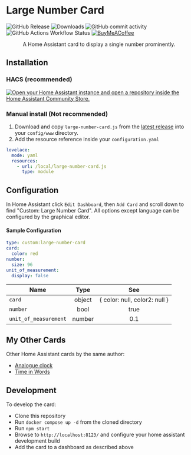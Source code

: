 [//]: # (Project title updated from copied templates)
# Large Number Card

![GitHub Release](https://img.shields.io/github/v/release/gaco79/large-number-card?style=for-the-badge)
![Downloads](https://img.shields.io/github/downloads/gaco79/large-number-card/total?style=for-the-badge)
![GitHub commit activity](https://img.shields.io/github/commit-activity/m/gaco79/large-number-card?style=for-the-badge)
![GitHub Actions Workflow Status](https://img.shields.io/github/actions/workflow/status/gaco79/large-number-card/cd.yml?style=for-the-badge)
[![BuyMeACoffee](https://img.shields.io/badge/-buy_me_a%C2%A0coffee-gray?logo=buy-me-a-coffee&style=for-the-badge)](https://www.buymeacoffee.com/gaco79)

<p align="center">A Home Assistant card to display a single number prominently.</p>


## Installation

### HACS (recommended)

[![Open your Home Assistant instance and open a repository inside the Home Assistant Community Store.](https://my.home-assistant.io/badges/hacs_repository.svg)](https://my.home-assistant.io/redirect/hacs_repository/?owner=gaco79&repository=large-number-card&category=plugin)

### Manual install (Not recommended)

1. Download and copy `large-number-card.js` from the [latest release](https://github.com/gaco79/large-number-card/releases/latest) into your `config/www` directory.
2. Add the resource reference inside your `configuration.yaml`

```yaml
lovelace:
  mode: yaml
  resources:
    - url: /local/large-number-card.js
      type: module
```

## Configuration

In Home Assistant click `Edit Dashboard`, then `Add Card` and scroll down to find "Custom: Large Number Card". All options except language can be configured by the graphical editor.

#### Sample Configuration

```YAML
type: custom:large-number-card
card:
  color: red
number:
  size: 96
unit_of_measurement:
  display: false
```

| Name                    |  Type  |                      See                      |
| ----------------------- | :----: | :-----------------------------------------------: |
| `card`                | object |   { color: null, color2: null }  |
| `number`              |  bool  |                       true                        |
| `unit_of_measurement` | number |                        0.1                        |

## My Other Cards

Other Home Assistant cards by the same author:

- [Analogue clock](https://github.com/gaco79/clock-simple)
- [Time in Words](https://github.com/gaco79/gcclock-words)

## Development

To develop the card:

- Clone this repository
- Run `docker compose up -d` from the cloned directory
- Run `npm start`
- Browse to `http://localhost:8123/` and configure your home assistant development build
- Add the card to a dashboard as described above

